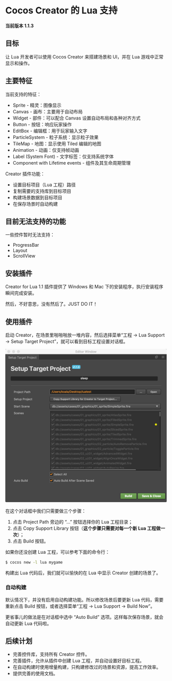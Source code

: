 # Cocos Creator 的 Lua 支持

**当前版本 1.1.3**

## 目标

让 Lua 开发者可以使用 Cocos Creator 来搭建场景和 UI，并在 Lua 游戏中正常显示和操作。


## 主要特征

当前支持的特征：

-   Sprite - 精灵：图像显示
-   Canvas - 画布：主要用于自动布局
-   Widget - 部件：可以配合 Canvas 设置自动布局和各种对齐方式
-   Button - 按钮：响应玩家操作
-   EditBox - 编辑框：用于玩家输入文字
-   ParticleSystem - 粒子系统：显示粒子效果
-   TileMap - 地图：显示使用 Tiled 编辑的地图
-   Animation - 动画：仅支持帧动画
-   Label (System Font) - 文字标签：仅支持系统字体
-   Component with Lifetime events - 组件及其生命周期管理

Creator 插件功能：

-   设置目标项目（Lua 工程）路径
-   复制需要的支持库到目标项目
-   构建场景数据到目标项目
-   在保存场景时自动构建

## 目前无法支持的功能

一些控件暂时无法支持：

-   ProgressBar
-   Layout
-   ScrollView

## 安装插件

Creator for Lua 1.1 插件提供了 Windows 和 Mac 下的安装程序，执行安装程序瞬间完成安装。

然后，不好意思，没有然后了。JUST DO IT！


## 使用插件

启动 Creator，在场景里啪啪啪放一堆内容，然后选择菜单“工程 -> Lua Support -> Setup Target Project”，就可以看到目标工程设置对话框。

![](docs/setup-target-project-dialog.png)

在这个对话框中我们只需要做三个步骤：

1. 点击 Project Path 旁边的 “...” 按钮选择你的 Lua 工程目录；
2. 点击 Copy Support Library 按钮（**这个步骤只需要对每一个新 Lua 工程做一次**）；
3. 点击 Build 按钮。

如果你还没创建 Lua 工程，可以参考下面的命令行：

```bash
$ cocos new -l lua mygame
```

构建出 Lua 代码后，我们就可以愉快的在 Lua 中显示 Creator 创建的场景了。

### 自动构建

默认情况下，并没有启用自动构建功能。所以修改场景后要更新 Lua 代码，需要重新点击 Build 按钮，或者选择菜单“工程 -> Lua Support -> Build Now”。

更省事儿的做法是在对话框中选中 “Auto Build” 选项。这样每次保存场景，就会自动更新 Lua 代码啦。


## 后续计划

-   完善控件库，支持所有 Creator 控件。
-   完善插件，允许从插件中创建 Lua 工程，并自动设置好目标工程。
-   在自动构建时使用增量构建，只构建修改过的场景和资源，提高工作效率。
-   提供完善的使用文档。

